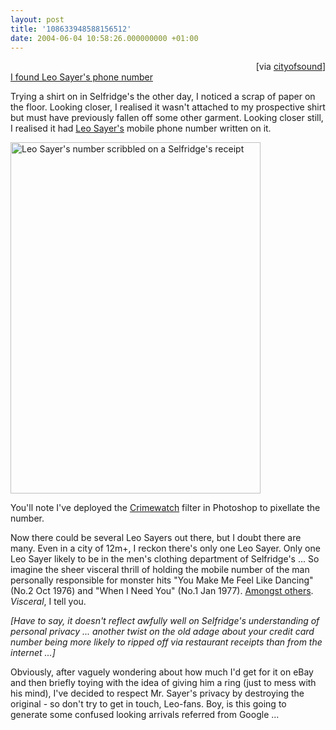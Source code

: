 ```yaml
---
layout: post
title: '108633948588156512'
date: 2004-06-04 10:58:26.000000000 +01:00
---
```

<div align="right">[via <a href="https://www.cityofsound.com/blog/">cityofsound</a>]</div>
<a href="https://www.cityofsound.com/blog/2004/06/i_found_leo_say.html">I found Leo Sayer's phone number</a>
<p>Trying a shirt on in Selfridge's the other day, I noticed a scrap of paper on the floor. Looking closer, I realised it wasn't attached to my prospective shirt but must have previously fallen off some other garment. Looking closer still, I realised it had <a href="https://www.leosayer.com/">Leo Sayer's</a> mobile phone number written on it.</p>
<p><img alt="Leo Sayer's number scribbled on a Selfridge's receipt" border="0" height="562" src="https://www.cityofsound.com/blog/files/leosayer.jpg" width="400"/></p>
<p>You'll note I've deployed the <a href="https://www.bbc.co.uk/crime/crimewatch/index.shtml">Crimewatch</a> filter in Photoshop to pixellate the number.</p>
<p>Now there could be several Leo Sayers out there, but I doubt there are many. Even in a city of 12m+, I reckon there's only one Leo Sayer. Only one Leo Sayer likely to be in the men's clothing department of Selfridge's ... So imagine the sheer visceral thrill of holding the mobile number of the man personally responsible for monster hits "You Make Me Feel Like Dancing" (No.2 Oct 1976) and "When I Need You" (No.1 Jan 1977). <a href="https://www.leosayer.com/discography.html">Amongst others</a>. <em>Visceral</em>, I tell you.</p>
<p><em>[Have to say, it doesn't reflect awfully well on Selfridge's understanding of personal privacy ... another twist on the old adage about your credit card number being more likely to ripped off via restaurant receipts than from the internet ...]</em></p>
<p>Obviously, after vaguely wondering about how much I'd get for it on eBay and then briefly toying with the idea of giving him a ring (just to mess with his mind), I've decided to respect Mr. Sayer's privacy by destroying the original - so don't try to get in touch, Leo-fans. Boy, is this going to generate some confused looking arrivals referred from Google ...</p>
